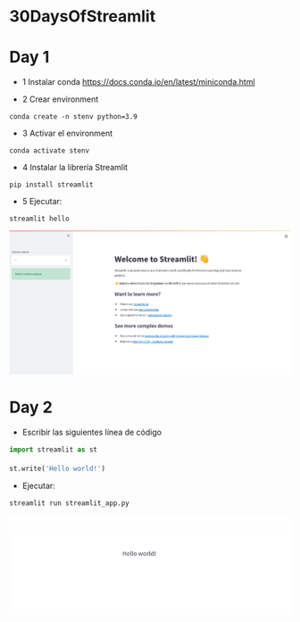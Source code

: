 # 30DaysOfStreamlit


# Day 1

- 1 Instalar conda
https://docs.conda.io/en/latest/miniconda.html 

- 2 Crear environment

~~~
conda create -n stenv python=3.9
~~~
- 3 Activar el environment

~~~
conda activate stenv
~~~
- 4 Instalar la librería Streamlit 

~~~
pip install streamlit
~~~
- 5 Ejecutar:

~~~
streamlit hello
~~~
![](./img/day1.png)

# Day 2
- Escribir las siguientes línea de código 
~~~python
import streamlit as st

st.write('Hello world!')
~~~
- Ejecutar:
~~~
streamlit run streamlit_app.py
~~~
![](./img/day2.png)
